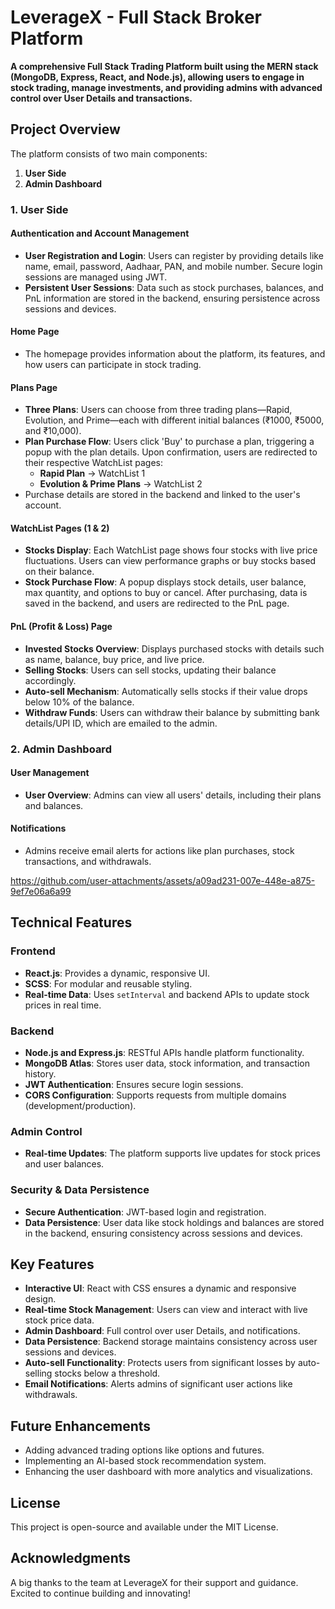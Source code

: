 # LeverageX - Full Stack Broker Platform

**A comprehensive Full Stack Trading Platform built using the MERN stack (MongoDB, Express, React, and Node.js), allowing users to engage in stock trading, manage investments, and providing admins with advanced control over User Details and transactions.**

## Project Overview
The platform consists of two main components:

1. **User Side**
2. **Admin Dashboard**

### 1. User Side

#### Authentication and Account Management
- **User Registration and Login**: Users can register by providing details like name, email, password, Aadhaar, PAN, and mobile number. Secure login sessions are managed using JWT.
- **Persistent User Sessions**: Data such as stock purchases, balances, and PnL information are stored in the backend, ensuring persistence across sessions and devices.

#### Home Page
- The homepage provides information about the platform, its features, and how users can participate in stock trading.

#### Plans Page
- **Three Plans**: Users can choose from three trading plans—Rapid, Evolution, and Prime—each with different initial balances (₹1000, ₹5000, and ₹10,000).
- **Plan Purchase Flow**: Users click 'Buy' to purchase a plan, triggering a popup with the plan details. Upon confirmation, users are redirected to their respective WatchList pages:
  - **Rapid Plan** → WatchList 1
  - **Evolution & Prime Plans** → WatchList 2
- Purchase details are stored in the backend and linked to the user's account.

#### WatchList Pages (1 & 2)
- **Stocks Display**: Each WatchList page shows four stocks with live price fluctuations. Users can view performance graphs or buy stocks based on their balance.
- **Stock Purchase Flow**: A popup displays stock details, user balance, max quantity, and options to buy or cancel. After purchasing, data is saved in the backend, and users are redirected to the PnL page.

#### PnL (Profit & Loss) Page
- **Invested Stocks Overview**: Displays purchased stocks with details such as name, balance, buy price, and live price.
- **Selling Stocks**: Users can sell stocks, updating their balance accordingly.
- **Auto-sell Mechanism**: Automatically sells stocks if their value drops below 10% of the balance.
- **Withdraw Funds**: Users can withdraw their balance by submitting bank details/UPI ID, which are emailed to the admin.

### 2. Admin Dashboard

#### User Management
- **User Overview**: Admins can view all users' details, including their plans and balances.

#### Notifications
- Admins receive email alerts for actions like plan purchases, stock transactions, and withdrawals.


https://github.com/user-attachments/assets/a09ad231-007e-448e-a875-9ef7e06a6a99


## Technical Features

### Frontend
- **React.js**: Provides a dynamic, responsive UI.
- **SCSS**: For modular and reusable styling.
- **Real-time Data**: Uses `setInterval` and backend APIs to update stock prices in real time.

### Backend
- **Node.js and Express.js**: RESTful APIs handle platform functionality.
- **MongoDB Atlas**: Stores user data, stock information, and transaction history.
- **JWT Authentication**: Ensures secure login sessions.
- **CORS Configuration**: Supports requests from multiple domains (development/production).

### Admin Control
- **Real-time Updates**: The platform supports live updates for stock prices and user balances.

### Security & Data Persistence
- **Secure Authentication**: JWT-based login and registration.
- **Data Persistence**: User data like stock holdings and balances are stored in the backend, ensuring consistency across sessions and devices.

## Key Features
- **Interactive UI**: React with CSS ensures a dynamic and responsive design.
- **Real-time Stock Management**: Users can view and interact with live stock price data.
- **Admin Dashboard**: Full control over user Details, and notifications.
- **Data Persistence**: Backend storage maintains consistency across user sessions and devices.
- **Auto-sell Functionality**: Protects users from significant losses by auto-selling stocks below a threshold.
- **Email Notifications**: Alerts admins of significant user actions like withdrawals.

## Future Enhancements
- Adding advanced trading options like options and futures.
- Implementing an AI-based stock recommendation system.
- Enhancing the user dashboard with more analytics and visualizations.

## License
This project is open-source and available under the MIT License.

## Acknowledgments
A big thanks to the team at LeverageX for their support and guidance. Excited to continue building and innovating!
